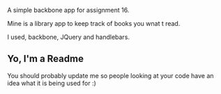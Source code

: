 A simple backbone app for assignment 16.

Mine is a library app to keep track of books you wnat t read.

I used, backbone, JQuery and handlebars.

## Yo, I'm a Readme

You should probably update me so people looking at your code have an idea what it is being used for :)
